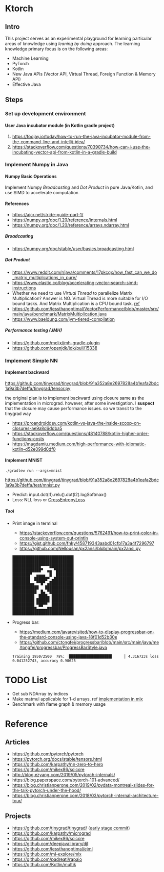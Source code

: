 # Ktorch

## Intro
This project serves as an experimental playground for learning particular areas of knowledge using _leaning by doing_ approach. The learning knowledge primary focus is on the following areas:
* Machine Learning
* PyTorch
* Kotlin
* New Java APIs (Vector API, Virtual Thread, Foreign Function & Memory API)
* Effective Java

## Steps

### Set up development environment

#### User Java incubator module (in Kotlin gradle project)
1. https://foojay.io/today/how-to-run-the-java-incubator-module-from-the-command-line-and-intellij-idea/
2. https://stackoverflow.com/questions/70390734/how-can-i-use-the-incubating-vector-api-from-kotlin-in-a-gradle-build


### Implement Numpy in Java

#### Numpy Basic Operations
Implement Numpy _Broadcasting_ and _Dot Product_ in pure Java/Kotlin, and use SIMD to accelerate computation.

#### References
* https://ajcr.net/stride-guide-part-1/
* https://numpy.org/doc/1.20/reference/internals.html
* https://numpy.org/doc/1.20/reference/arrays.ndarray.html

##### Broadcasting
* https://numpy.org/doc/stable/user/basics.broadcasting.html

##### Dot Product
* https://www.reddit.com/r/java/comments/17pkcgx/how_fast_can_we_do_matrix_multiplications_in_pure/
* https://www.elastic.co/blog/accelerating-vector-search-simd-instructions
* Whether we need to use _Virtual Thread_ to parallelize Matrix Multiplication? Answer is NO. Virtual Thread is more suitable for I/O bound tasks. And Matrix Multiplication is a CPU bound task.  [ref](https://www.reddit.com/r/java/comments/16mkm4v/efficiency_of_java_21_virtual_threads_compared_to/)
* https://github.com/lessthanoptimal/VectorPerformance/blob/master/src/main/java/benchmark/MatrixMultiplication.java
* https://www.baeldung.com/jvm-tiered-compilation

##### Performance testing (JMH)
* https://github.com/melix/jmh-gradle-plugin
* https://github.com/openjdk/jdk/pull/15338

### Implement Simple NN

#### Implement backward
https://github.com/tinygrad/tinygrad/blob/91a352a8e2697828a4b1eafa2bdc1a9a3b7deffa/tinygrad/tensor.py

the original plan is to implement backward using closure same as the implementation in micrograd. however, after some investigation. I **suspect** that the closure may cause performance issues. so we transit to the tinygrad way
* https://proandroiddev.com/kotlin-vs-java-the-inside-scoop-on-closures-ae9a8d6ddba5
* https://stackoverflow.com/questions/48140788/kotlin-higher-order-functions-costs
* https://magdamiu.medium.com/high-performance-with-idiomatic-kotlin-d52e099d0df0

#### Implement MNIST
```shell
./gradlew run --args=mnist
```

https://github.com/tinygrad/tinygrad/blob/91a352a8e2697828a4b1eafa2bdc1a9a3b7deffa/test/mnist.py

* Predict: input.dot(l1).relu().dot(l2).logSoftmax()
* Loss: NLL loss or [CrossEntropyLoss](https://stackoverflow.com/questions/65192475/pytorch-logsoftmax-vs-softmax-for-crossentropyloss)

##### Tool
* Print image in terminal
  * https://stackoverflow.com/questions/5762491/how-to-print-color-in-console-using-system-out-println
  * https://gist.github.com/fnky/458719343aabd01cfb17a3a4f7296797
  * https://github.com/Nellousan/px2ansi/blob/main/px2ansi.py
  ```shell
  ████████████████████████████
  ████████████████████████████
  █████████████▀▀▀▀███████████
  █████████████▀  ▄▄ ▀████████
  ████████▀  ▄▄▄▄  █  ████████
  ████████  ██████▀ ▄█████████
  ████████▄▄ ▀▀█▀ ▄███████████
  ████████████   █████████████
  ███████████  █▄ ▀███████████
  ██████████  ████▄ ██████████
  ██████████ ██████ ██████████
  ██████████ ▀██▀▀  ██████████
  ███████████▄▄▄▄▄████████████
  ████████████████████████████
  ```

* Progress bar:
  * https://medium.com/javarevisited/how-to-display-progressbar-on-the-standard-console-using-java-18f01d52b30e
  * https://github.com/ctongfei/progressbar/blob/main/src/main/java/me/tongfei/progressbar/ProgressBarStyle.java

  ```shell
  Training 1950/2500  78%: │███████████████████▌     │ 4.316723s loss 0.041252743, accuracy 0.90625
  ```



# TODO List
* Get sub NDArray by indices
* Make matmul applicable for 1-d arrays, ref [implementation in mlx](https://github.com/ml-explore/mlx/blob/026ef9aae4ba33743e34bff554529a2b6ff7ab54/mlx/ops.cpp#L1934-L1941)
* Benchmark with flame graph & memory usage


# Reference 

## Articles
* https://github.com/pytorch/pytorch
* https://pytorch.org/docs/stable/tensors.html
* https://github.com/karpathy/nn-zero-to-hero
* https://github.com/mikex86/scicore
* http://blog.ezyang.com/2019/05/pytorch-internals/
* https://blog.paperspace.com/pytorch-101-advanced/
* https://blog.christianperone.com/2019/02/pydata-montreal-slides-for-the-talk-pytorch-under-the-hood/
* https://blog.christianperone.com/2018/03/pytorch-internal-architecture-tour/

## Projects
* https://github.com/tinygrad/tinygrad/ ([early stage commit](https://github.com/tinygrad/tinygrad/tree/91a352a8e2697828a4b1eafa2bdc1a9a3b7deffa))
* https://github.com/karpathy/micrograd
* https://github.com/mikex86/scicore
* https://github.com/deepjavalibrary/djl
* https://github.com/lessthanoptimal/ejml
* https://github.com/ml-explore/mlx
* https://github.com/padreati/rapaio
* https://github.com/Kotlin/multik
